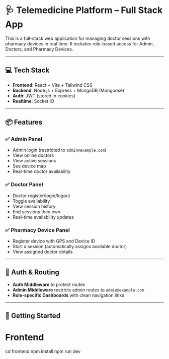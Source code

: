 # 🩺 Telemedicine Platform – Full Stack App

This is a full-stack web application for managing doctor sessions with pharmacy devices in real time. It includes role-based access for Admin, Doctors, and Pharmacy Devices.

---

## 💻 Tech Stack

- **Frontend**: React + Vite + Tailwind CSS  
- **Backend**: Node.js + Express + MongoDB (Mongoose)  
- **Auth**: JWT (stored in cookies)  
- **Realtime**: Socket.IO

---

## 📦 Features

### ✅ Admin Panel
- Admin login (restricted to `admin@example.com`)
- View online doctors
- View active sessions
- See device map
- Real-time doctor availability

### ✅ Doctor Panel
- Doctor register/login/logout
- Toggle availability
- View session history
- End sessions they own
- Real-time availability updates

### ✅ Pharmacy Device Panel
- Register device with GPS and Device ID
- Start a session (automatically assigns available doctor)
- View assigned doctor details

---

## 🔐 Auth & Routing

- **Auth Middleware** to protect routes
- **Admin Middleware** restricts admin routes to `admin@example.com`
- **Role-specific Dashboards** with clean navigation links

---

## 🚀 Getting Started


# Frontend
cd frontend
npm install
npm run dev
